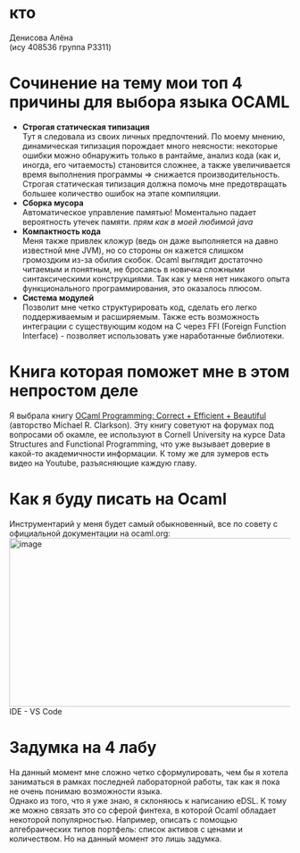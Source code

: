 # кто
Денисова Алёна <br>
(ису 408536 группа P3311)
# Сочинение на тему мои топ 4 причины для выбора языка OCAML
- **Строгая статическая типизация** <br>
Тут я следовала из своих личных предпочтений. По моему мнению, динамическая типизация порождает много неясности: некоторые ошибки можно обнаружить только в рантайме, анализ кода (как и, иногда, его читаемость) становится сложнее, а также увеличивается время выполнения программы => снижается производительность. Строгая статическая типизация должна помочь мне предотвращать большее количество ошибок на этапе компиляции.
- **Сборка мусора** <br>
Автоматическое управление памятью! Моментально падает вероятность утечек памяти. _прям как в моей любимой java_
- **Компактность кода** <br>
Меня также привлек кложур (ведь он даже выполняется на давно известной мне JVM), но со стороны он кажется слишком громоздким из-за обилия скобок. Ocaml выглядит достаточно читаемым и понятным, не бросаясь в новичка сложными синтаксическими конструкциями. Так как у меня нет никакого опыта функционального программирования, это оказалось плюсом.
- **Система модулей** <br>
Позволит мне четко структурировать код, сделать его легко поддерживаемым и расширяемым. Также есть возможность интеграции с существующим кодом на C через FFI (Foreign Function Interface) - позволяет использовать уже наработанные библиотеки.
# Книга которая поможет мне в этом непростом деле
Я выбрала книгу [OCaml Programming: Correct + Efficient + Beautiful](https://cs3110.github.io/textbook/cover.html) (авторство Michael R. Clarkson). Эту книгу советуют на форумах под вопросами об окамле, ее используют в Cornell University на курсе Data Structures and Functional Programming, что уже вызывает доверие в какой-то академичности информации. К тому же для зумеров есть видео на Youtube, разъясняющие каждую главу. 
# Как я буду писать на Ocaml
Инструментарий у меня будет самый обыкновенный, все по совету с официальной документации на ocaml.org:
<img width="1010" height="302" alt="image" src="https://github.com/user-attachments/assets/dfc21210-fa8b-4737-99e7-1496ddc35e07" />
IDE - VS Code
# Задумка на 4 лабу
На данный момент мне сложно четко сформулировать, чем бы я хотела заниматься в рамках последней лабораторной работы, так как я пока не очень понимаю возможности языка. <br>
Однако из того, что я уже знаю, я склоняюсь к написанию eDSL. К тому же можно связать это со сферой финтеха, в которой Ocaml обладает некоторой популярностью. Например, описать с помощью алгебраических типов портфель: список активов с ценами и количеством. Но на данный момент это лишь задумка.
